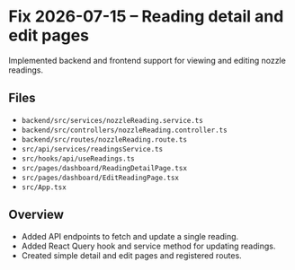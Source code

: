 # Fix 2026-07-15 – Reading detail and edit pages

Implemented backend and frontend support for viewing and editing nozzle readings.

## Files
- `backend/src/services/nozzleReading.service.ts`
- `backend/src/controllers/nozzleReading.controller.ts`
- `backend/src/routes/nozzleReading.route.ts`
- `src/api/services/readingsService.ts`
- `src/hooks/api/useReadings.ts`
- `src/pages/dashboard/ReadingDetailPage.tsx`
- `src/pages/dashboard/EditReadingPage.tsx`
- `src/App.tsx`

## Overview
- Added API endpoints to fetch and update a single reading.
- Added React Query hook and service method for updating readings.
- Created simple detail and edit pages and registered routes.
